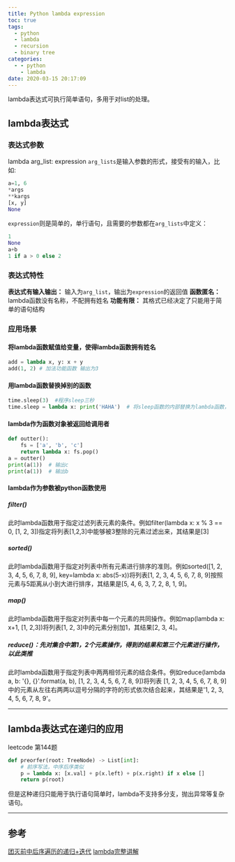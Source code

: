 ```yaml
---
title: Python lambda expression
toc: true
tags:
  - python
  - lambda
  - recursion
  - binary tree
categories:
  - - python
    - lambda
date: 2020-03-15 20:17:09
---
```


lambda表达式可执行简单语句，多用于对list的处理。
## lambda表达式
<!-- more -->
### 表达式参数
lambda arg_list: expression
`arg_lists`是输入参数的形式，接受有的输入，比如:
```python
a=1, 6
*args
**kargs
[x, y]
None
```
`expression`则是简单的，单行语句，且需要的参数都在`arg_lists`中定义：
```python
1
None
a+b
1 if a > 0 else 2
```
### 表达式特性
**表达式有输入输出：** 输入为`arg_list`，输出为`expression`的返回值
**函数匿名：** lambda函数没有名称，不配拥有姓名
**功能有限：** 其格式已经决定了只能用于简单的语句结构
### 应用场景
#### 将lambda函数赋值给变量，使得lambda函数拥有姓名
```python
add = lambda x, y: x + y
add(1, 2) # 加法功能函数 输出为3
```
#### 用lambda函数替换掉别的函数
```python
time.sleep(3)  #程序sleep三秒
time.sleep = lambda x: print('HAHA')  # 将sleep函数的内部替换为lambda函数，无论sleep的输入是多少，都会执行print('HAHA')
```
#### lambda作为函数对象被返回给调用者
```python 闭包函数
def outter():
    fs = ['a', 'b', 'c']
    return lambda x: fs.pop()
a = outter()
print(a(1))  # 输出c
print(a(1))  # 输出b
```
#### lambda作为参数被python函数使用
##### filter()
此时lambda函数用于指定过滤列表元素的条件。例如filter(lambda x: x % 3 == 0, [1, 2, 3])指定将列表[1,2,3]中能够被3整除的元素过滤出来，其结果是[3]
##### sorted()
此时lambda函数用于指定对列表中所有元素进行排序的准则。例如sorted([1, 2, 3, 4, 5, 6, 7, 8, 9], key=lambda x: abs(5-x))将列表[1, 2, 3, 4, 5, 6, 7, 8, 9]按照元素与5距离从小到大进行排序，其结果是[5, 4, 6, 3, 7, 2, 8, 1, 9]。
##### map()
此时lambda函数用于指定对列表中每一个元素的共同操作。例如map(lambda x: x+1, [1, 2,3])将列表[1, 2, 3]中的元素分别加1，其结果[2, 3, 4]。
##### reduce()：先对集合中第1，2个元素操作，得到的结果和第三个元素进行操作，以此类推
此时lambda函数用于指定列表中两两相邻元素的结合条件。例如reduce(lambda a, b: '{}, {}'.format(a, b), [1, 2, 3, 4, 5, 6, 7, 8, 9])将列表 [1, 2, 3, 4, 5, 6, 7, 8, 9]中的元素从左往右两两以逗号分隔的字符的形式依次结合起来，其结果是'1, 2, 3, 4, 5, 6, 7, 8, 9'。

---
## lambda表达式在递归的应用
leetcode 第144题
```python
def preorfer(root: TreeNode) -> List[int]:
    # 前序写法，中序后序类似 
    p = lambda x: [x.val] + p(x.left) + p(x.right) if x else []
    return p(root)
```
但是这种递归只能用于执行语句简单时，lambda不支持多分支，抛出异常等复杂语句。

---
## 参考
[团灭前中后序遍历的递归+迭代](https://leetcode-cn.com/problems/binary-tree-preorder-traversal/solution/jian-ji-jing-dian-yi-dong-yi-ji-tuan-mie-qian-zhon/)
[lambda完整讲解](https://blog.csdn.net/zjuxsl/article/details/79437563)
